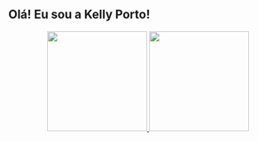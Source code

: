 ##  Olá! Eu sou a Kelly Porto!

<div align="center">
  <a href="https://github.com/kellyporto">
  <img height="180em" src="https://github-readme-stats.vercel.app/api?username=kellyporto&show_icons=false&theme=dracula&include_all_commits=true&count_private=true"/>
  <img height="180em" src="https://github-readme-stats.vercel.app/api/top-langs/?username=kellyporto&layout=compact&langs_count=7&theme=dracula"/>
</div>
  
  
